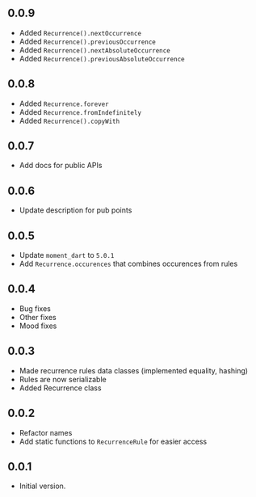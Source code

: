 ## 0.0.9

- Added `Recurrence().nextOccurrence`
- Added `Recurrence().previousOccurrence`
- Added `Recurrence().nextAbsoluteOccurrence`
- Added `Recurrence().previousAbsoluteOccurrence`

## 0.0.8

- Added `Recurrence.forever`
- Added `Recurrence.fromIndefinitely`
- Added `Recurrence().copyWith`

## 0.0.7

- Add docs for public APIs

## 0.0.6

- Update description for pub points

## 0.0.5

- Update `moment_dart` to `5.0.1`
- Add `Recurrence.occurences` that combines occurences from rules

## 0.0.4

- Bug fixes
- Other fixes
- Mood fixes

## 0.0.3

- Made recurrence rules data classes (implemented equality, hashing)
- Rules are now serializable
- Added Recurrence class

## 0.0.2

- Refactor names
- Add static functions to `RecurrenceRule` for easier access

## 0.0.1

- Initial version.
